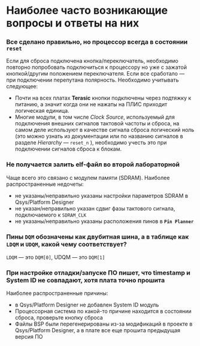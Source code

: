 # Наиболее часто возникающие вопросы и ответы на них

### Все сделано правильно, но процессор всегда в состоянии `reset`

Если для сброса подключена кнопка/переключатель, необходимо повторно попробовать подключиться к процессору но уже с зажатой кнопкой/другим положением переключателя. Если все сработало — при подключении перепутана полярность. Необходимо учитывать следующее:
- Почти на всех платах **Terasic** кнопки подключены через подтяжку к питанию, а значит когда они не нажаты на ПЛИС приходит логическая единица.
- Многие модули, в том числе *Clock Source*, используемый для подключения внешних сигналов тактовой частоты и сброса, на самом деле используют в качестве сигнала сброса логический ноль (это можно узнать из документации или по названию сигналов в разделе *Hierarchy* — `reset_n` ), необходимо учесть это при подключении сигналов сброса к блокам.

### Не получается залить elf-файл во второй лабораторной

Чаще всего это связано с модулем памяти (SDRAM). Наиболее распространенные недочеты:
- не указаны/неправильно указаны настройки параметров SDRAM в Qsys/Platform Designer
- не указан/неправильно указан сдвиг фазы тактового сигнала, подключаемого к `SDRAM_CLK`
- не указаны/неправильно указаны расположения пинов в **`Pin Planner`**

### Пины `DQM` обозначены как двубитная шина, а в таблице как `LDQM` и `UDQM`, какой чему соответствует?

`LDQM` — это `DQM[0]`, UDQM — это `DQM[1]`

### При настройке отладки/запуске ПО пишет, что timestamp и System ID не совпадают, хотя плата точно прошита

Наиболее распространенные причины:
- в Qsys/Platform Designer не добавлен System ID модуль
- Процессорная система по какой-то причине находится в состоянии сброса, проверьте кнопку сброса
- Файлы BSP были перегенерированы из-за модификаций в проекте в Qsys/Platform Designer, а в плате все еще прошита предыдущая версия ПО